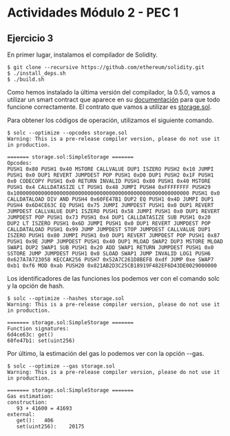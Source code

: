 # Actividades Módulo 2 - PEC 1  

## Ejercicio 3  

En primer lugar, instalamos el compilador de Solidity.

```
$ git clone --recursive https://github.com/ethereum/solidity.git
$ ./install_deps.sh  
$ ./build.sh
```

Como hemos instalado la última versión del compilador, la 0.5.0, vamos a utilizar un smart contract que aparece en su [documentación](https://media.readthedocs.org/pdf/solidity/develop/solidity.pdf) para que todo funcione correctamente. El contrato que vamos a utilizar es [storage.sol](storage.sol).  

Para obtener los códigos de operación, utilizamos el siguiente comando.

```
$ solc --optimize --opcodes storage.sol
Warning: This is a pre-release compiler version, please do not use it in production.

======= storage.sol:SimpleStorage =======
Opcodes: 
PUSH1 0x80 PUSH1 0x40 MSTORE CALLVALUE DUP1 ISZERO PUSH2 0x10 JUMPI PUSH1 0x0 DUP1 REVERT JUMPDEST POP PUSH1 0xD0 DUP1 PUSH2 0x1F PUSH1 0x0 CODECOPY PUSH1 0x0 RETURN INVALID PUSH1 0x80 PUSH1 0x40 MSTORE PUSH1 0x4 CALLDATASIZE LT PUSH1 0x48 JUMPI PUSH4 0xFFFFFFFF PUSH29 0x100000000000000000000000000000000000000000000000000000000 PUSH1 0x0 CALLDATALOAD DIV AND PUSH4 0x60FE47B1 DUP2 EQ PUSH1 0x4D JUMPI DUP1 PUSH4 0x6D4CE63C EQ PUSH1 0x75 JUMPI JUMPDEST PUSH1 0x0 DUP1 REVERT JUMPDEST CALLVALUE DUP1 ISZERO PUSH1 0x58 JUMPI PUSH1 0x0 DUP1 REVERT JUMPDEST POP PUSH1 0x73 PUSH1 0x4 DUP1 CALLDATASIZE SUB PUSH1 0x20 DUP2 LT ISZERO PUSH1 0x6D JUMPI PUSH1 0x0 DUP1 REVERT JUMPDEST POP CALLDATALOAD PUSH1 0x99 JUMP JUMPDEST STOP JUMPDEST CALLVALUE DUP1 ISZERO PUSH1 0x80 JUMPI PUSH1 0x0 DUP1 REVERT JUMPDEST POP PUSH1 0x87 PUSH1 0x9E JUMP JUMPDEST PUSH1 0x40 DUP1 MLOAD SWAP2 DUP3 MSTORE MLOAD SWAP1 DUP2 SWAP1 SUB PUSH1 0x20 ADD SWAP1 RETURN JUMPDEST PUSH1 0x0 SSTORE JUMP JUMPDEST PUSH1 0x0 SLOAD SWAP1 JUMP INVALID LOG1 PUSH6 0x627A7A723058 KECCAK256 PUSH7 0x52A7C261D8BEF8 0xdf JUMP 0xe SWAP7 0xb1 0xf6 MOD 0xab PUSH20 0x821AB2D3C25CB18919F482EF6D43DE0029000000 
```  

Los identificadores de las funciones los podemos ver con el comando solc y la opción de hash.

```
$ solc --optimize --hashes storage.sol
Warning: This is a pre-release compiler version, please do not use it in production.

======= storage.sol:SimpleStorage =======
Function signatures: 
6d4ce63c: get()
60fe47b1: set(uint256)
```

Por último, la estimación del gas lo podemos ver con la opción --gas.

```
$ solc --optimize --gas storage.sol
Warning: This is a pre-release compiler version, please do not use it in production.

======= storage.sol:SimpleStorage =======
Gas estimation:
construction:
   93 + 41600 = 41693
external:
   get():	406
   set(uint256):	20175
```